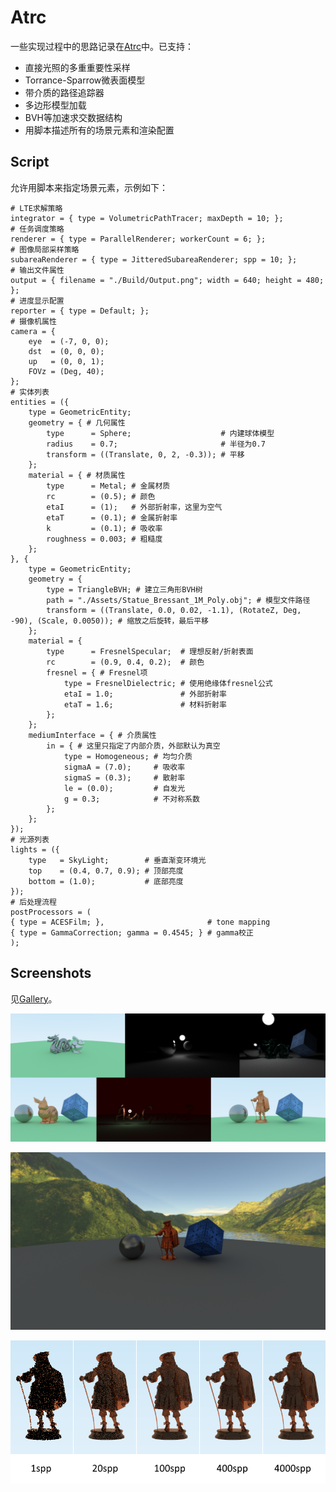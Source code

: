 # Atrc

一些实现过程中的思路记录在[Atrc](https://airguanz.github.io/all.html?tag=Atrc)中。已支持：

* 直接光照的多重重要性采样
* Torrance-Sparrow微表面模型
* 带介质的路径追踪器
* 多边形模型加载
* BVH等加速求交数据结构
* 用脚本描述所有的场景元素和渲染配置

## Script

允许用脚本来指定场景元素，示例如下：

```
# LTE求解策略
integrator = { type = VolumetricPathTracer; maxDepth = 10; };
# 任务调度策略
renderer = { type = ParallelRenderer; workerCount = 6; };
# 图像局部采样策略
subareaRenderer = { type = JitteredSubareaRenderer; spp = 10; };
# 输出文件属性
output = { filename = "./Build/Output.png"; width = 640; height = 480; };
# 进度显示配置
reporter = { type = Default; };
# 摄像机属性
camera = {
    eye  = (-7, 0, 0);
    dst  = (0, 0, 0);
    up   = (0, 0, 1);
    FOVz = (Deg, 40);
};
# 实体列表
entities = ({
    type = GeometricEntity;
    geometry = { # 几何属性
        type      = Sphere;                    # 内建球体模型
        radius    = 0.7;                       # 半径为0.7
        transform = ((Translate, 0, 2, -0.3)); # 平移
    };
    material = { # 材质属性
        type      = Metal; # 金属材质
        rc        = (0.5); # 颜色
        etaI      = (1);   # 外部折射率，这里为空气
        etaT      = (0.1); # 金属折射率
        k         = (0.1); # 吸收率
        roughness = 0.003; # 粗糙度
    };
}, {
    type = GeometricEntity;
    geometry = {
        type = TriangleBVH; # 建立三角形BVH树
        path = "./Assets/Statue_Bressant_1M_Poly.obj"; # 模型文件路径
        transform = ((Translate, 0.0, 0.02, -1.1), (RotateZ, Deg, -90), (Scale, 0.0050)); # 缩放之后旋转，最后平移
    };
    material = {
        type      = FresnelSpecular;  # 理想反射/折射表面
        rc        = (0.9, 0.4, 0.2);  # 颜色
        fresnel = { # Fresnel项
            type = FresnelDielectric; # 使用绝缘体fresnel公式
            etaI = 1.0;               # 外部折射率
            etaT = 1.6;               # 材料折射率
        };
    };
    mediumInterface = { # 介质属性
        in = { # 这里只指定了内部介质，外部默认为真空
            type = Homogeneous; # 均匀介质
            sigmaA = (7.0);     # 吸收率
            sigmaS = (0.3);     # 散射率
            le = (0.0);         # 自发光
            g = 0.3;            # 不对称系数
        };
    };
});
# 光源列表
lights = ({
    type   = SkyLight;        # 垂直渐变环境光
    top    = (0.4, 0.7, 0.9); # 顶部亮度
    bottom = (1.0);           # 底部亮度
});
# 后处理流程
postProcessors = (
{ type = ACESFilm; },                       # tone mapping
{ type = GammaCorrection; gamma = 0.4545; } # gamma校正
);

```

## Screenshots

见[Gallery](https://airguanz.github.io/indep_pages/atrc-gallery.html)。

![SS1](./Gallery/show-time-1.png)

![SS2](./Gallery/show-time-2.png)

![SS3](./Gallery/show-time-3.png)
